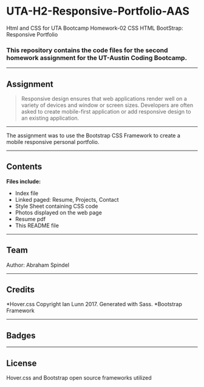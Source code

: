 # UTA-H2-Responsive-Portfolio-AAS
Html and CSS for UTA Bootcamp Homework-02 CSS HTML BootStrap: Responsive Portfolio
### This repository contains the code files for the second homework assignment for the UT-Austin Coding Bootcamp.

---

## Assignment
>Responsive design ensures that web applications render well on a variety of devices and window or 
>screen sizes. Developers are often asked to create mobile-first application or add responsive 
>design to an existing application.

---

The assignment was to use the Bootstrap CSS Framework to create a mobile responsive personal portfolio. 

---

## Contents
**Files include:**
* Index file
* Linked paged: Resume, Projects, Contact
* Style Sheet containing CSS code
* Photos displayed on the web page
* Resume pdf
* This README file


---

## Team
Author: Abraham Spindel

---

## Credits
*Hover.css Copyright Ian Lunn 2017. Generated with Sass.
*Bootstrap Framework

---

## Badges


---

## License
Hover.css and Bootstrap open source frameworks utilized 
